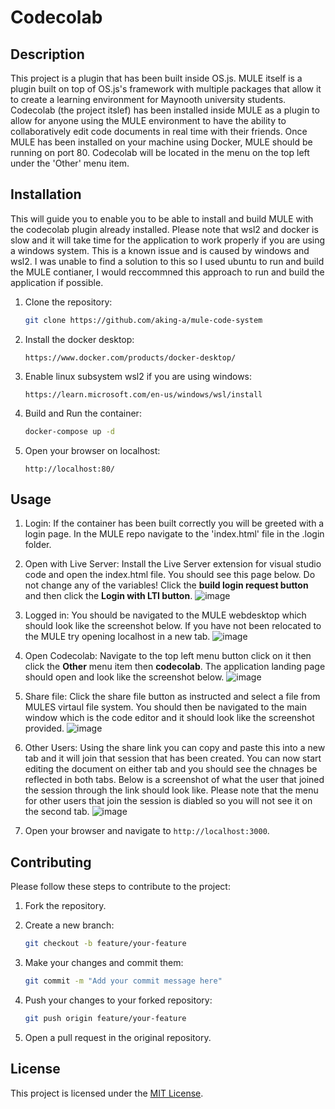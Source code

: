 # Codecolab

## Description
This project is a plugin that has been built inside OS.js. MULE itself is a plugin built on top of OS.js's framework with multiple packages that allow it to create
a learning environment for Maynooth university students. Codecolab (the project itslef) has been installed inside MULE as a plugin to allow for anyone using the
MULE environment to have the ability to collaboratively edit code documents in real time with their friends. Once MULE has been installed on your machine using 
Docker, MULE should be running on port 80. Codecolab  will be located in the menu on the top left under the 'Other' menu item. 

## Installation
This will guide you to enable you to be able to install and build MULE with the codecolab plugin already installed. Please note that wsl2 and docker is slow
and it will take time for the application to work properly if you are using a windows system. This is a known issue and is caused by windows and wsl2. I was
unable to find a solution to this so I used ubuntu to run and build the MULE contianer, I would reccommned this approach to run and build the application if
possible.
1. Clone the repository:
    ```bash
    git clone https://github.com/aking-a/mule-code-system
    ```

2. Install the docker desktop:
    ```Website
    https://www.docker.com/products/docker-desktop/
    ```
3. Enable linux subsystem wsl2 if you are using windows:
    ```wsl setup instructions
    https://learn.microsoft.com/en-us/windows/wsl/install
    ```
4. Build and Run the container:
    ```bash
    docker-compose up -d
    ```
5. Open your browser on localhost:
    ```localhost
    http://localhost:80/
    ```
## Usage
1. Login:
   If the container has been built correctly you will be greeted with a login page. In the MULE repo
   navigate to the 'index.html' file in the .login folder.
2. Open with Live Server:
   Install the Live Server extension for visual studio code and open the index.html file. You should see this
   page below. Do not change any of the variables! Click the **build login request button** and then click the
   **Login with LTI button**.
   ![image](https://github.com/aking-a/mule-code-system/assets/118080508/f881a5b5-39ea-4aed-839b-76931ff914c2)
3. Logged in: You should be navigated to the MULE webdesktop which should look like the screenshot below. If you have not been relocated to
   the MULE try opening localhost in a new tab.
   ![image](https://github.com/aking-a/mule-code-system/assets/118080508/03d77493-1cdd-44cd-99ca-6a8a40d8f9ec)
4. Open Codecolab: Navigate to the top left menu button click on it then click the **Other** menu item then
   **codecolab**. The application landing page should open and look like the screenshot below.
   ![image](https://github.com/aking-a/mule-code-system/assets/118080508/940787dc-c494-4ebc-b693-082d14dad9ed)
5. Share file: Click the share file button as instructed and select a file from MULES virtaul file system. You should then
   be navigated to the main window which is the code editor and it should look like the screenshot provided.
   ![image](https://github.com/aking-a/mule-code-system/assets/118080508/86dcc22b-a0b6-4ea4-a8e0-1474568729a8)
6. Other Users: Using the share link you can copy and paste this into a new tab and it will join that session that
   has been created. You can now start editing the document on either tab and you should see the chnages be reflected
   in both tabs. Below is a screenshot of what the user that joined the session through the link should look like.
   Please note that the menu for other users that join the session is diabled so you will not see it on the
   second tab.
   ![image](https://github.com/aking-a/mule-code-system/assets/118080508/4a0176f9-19ac-4c67-a327-6b264ffef41d)

   




8. Open your browser and navigate to `http://localhost:3000`.

## Contributing
Please follow these steps to contribute to the project:

1. Fork the repository.

2. Create a new branch:
    ```bash
    git checkout -b feature/your-feature
    ```

3. Make your changes and commit them:
    ```bash
    git commit -m "Add your commit message here"
    ```

4. Push your changes to your forked repository:
    ```bash
    git push origin feature/your-feature
    ```

5. Open a pull request in the original repository.

## License
This project is licensed under the [MIT License](LICENSE).
